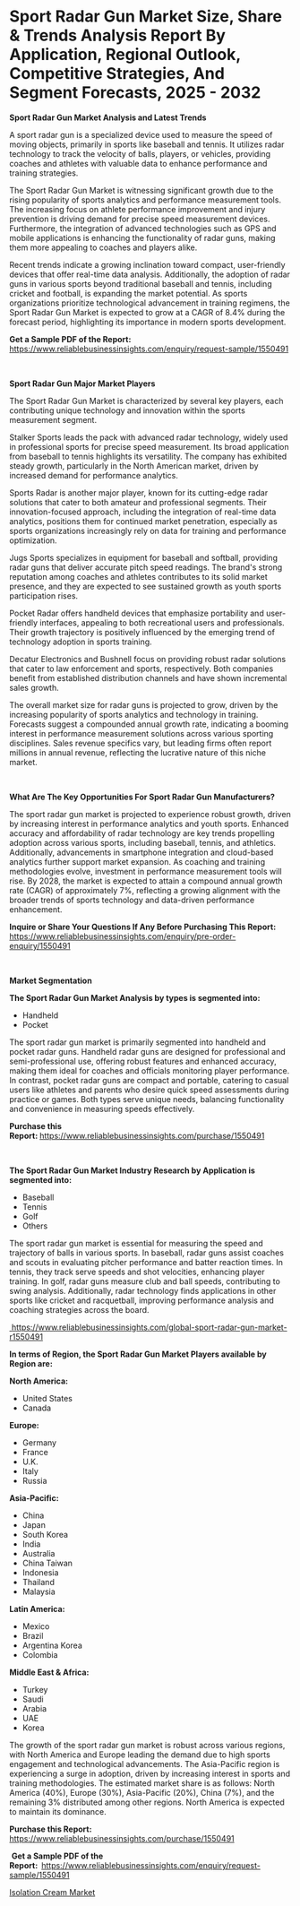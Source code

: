 <p><h1>Sport Radar Gun Market Size, Share & Trends Analysis Report By Application, Regional Outlook, Competitive Strategies, And Segment Forecasts, 2025 - 2032</h1></p><p><strong>Sport Radar Gun Market Analysis and Latest Trends</strong></p>
<p><p>A sport radar gun is a specialized device used to measure the speed of moving objects, primarily in sports like baseball and tennis. It utilizes radar technology to track the velocity of balls, players, or vehicles, providing coaches and athletes with valuable data to enhance performance and training strategies.</p><p>The Sport Radar Gun Market is witnessing significant growth due to the rising popularity of sports analytics and performance measurement tools. The increasing focus on athlete performance improvement and injury prevention is driving demand for precise speed measurement devices. Furthermore, the integration of advanced technologies such as GPS and mobile applications is enhancing the functionality of radar guns, making them more appealing to coaches and players alike.</p><p>Recent trends indicate a growing inclination toward compact, user-friendly devices that offer real-time data analysis. Additionally, the adoption of radar guns in various sports beyond traditional baseball and tennis, including cricket and football, is expanding the market potential. As sports organizations prioritize technological advancement in training regimens, the Sport Radar Gun Market is expected to grow at a CAGR of 8.4% during the forecast period, highlighting its importance in modern sports development.</p></p>
<p><strong>Get a Sample PDF of the Report:&nbsp;</strong> <a href="https://www.reliablebusinessinsights.com/enquiry/request-sample/1550491?utm_campaign=2185&utm_medium=2&utm_source=Github&utm_content=ia&utm_term=06022025&utm_id=sport-radar-gun">https://www.reliablebusinessinsights.com/enquiry/request-sample/1550491</a></p>
<p>&nbsp;</p>
<p><strong>Sport Radar Gun Major Market Players</strong></p>
<p><p>The Sport Radar Gun Market is characterized by several key players, each contributing unique technology and innovation within the sports measurement segment. </p><p>Stalker Sports leads the pack with advanced radar technology, widely used in professional sports for precise speed measurement. Its broad application from baseball to tennis highlights its versatility. The company has exhibited steady growth, particularly in the North American market, driven by increased demand for performance analytics.</p><p>Sports Radar is another major player, known for its cutting-edge radar solutions that cater to both amateur and professional segments. Their innovation-focused approach, including the integration of real-time data analytics, positions them for continued market penetration, especially as sports organizations increasingly rely on data for training and performance optimization.</p><p>Jugs Sports specializes in equipment for baseball and softball, providing radar guns that deliver accurate pitch speed readings. The brand's strong reputation among coaches and athletes contributes to its solid market presence, and they are expected to see sustained growth as youth sports participation rises.</p><p>Pocket Radar offers handheld devices that emphasize portability and user-friendly interfaces, appealing to both recreational users and professionals. Their growth trajectory is positively influenced by the emerging trend of technology adoption in sports training.</p><p>Decatur Electronics and Bushnell focus on providing robust radar solutions that cater to law enforcement and sports, respectively. Both companies benefit from established distribution channels and have shown incremental sales growth.</p><p>The overall market size for radar guns is projected to grow, driven by the increasing popularity of sports analytics and technology in training. Forecasts suggest a compounded annual growth rate, indicating a booming interest in performance measurement solutions across various sporting disciplines. Sales revenue specifics vary, but leading firms often report millions in annual revenue, reflecting the lucrative nature of this niche market.</p></p>
<p>&nbsp;</p>
<p><strong>What Are The Key Opportunities For Sport Radar Gun Manufacturers?</strong></p>
<p><p>The sport radar gun market is projected to experience robust growth, driven by increasing interest in performance analytics and youth sports. Enhanced accuracy and affordability of radar technology are key trends propelling adoption across various sports, including baseball, tennis, and athletics. Additionally, advancements in smartphone integration and cloud-based analytics further support market expansion. As coaching and training methodologies evolve, investment in performance measurement tools will rise. By 2028, the market is expected to attain a compound annual growth rate (CAGR) of approximately 7%, reflecting a growing alignment with the broader trends of sports technology and data-driven performance enhancement.</p></p>
<p><strong>Inquire or Share Your Questions If Any Before Purchasing This Report:</strong> <a href="https://www.reliablebusinessinsights.com/enquiry/pre-order-enquiry/1550491?utm_campaign=2185&utm_medium=2&utm_source=Github&utm_content=ia&utm_term=06022025&utm_id=sport-radar-gun">https://www.reliablebusinessinsights.com/enquiry/pre-order-enquiry/1550491</a></p>
<p>&nbsp;</p>
<p><strong>Market Segmentation</strong></p>
<p><strong>The Sport Radar Gun Market Analysis by types is segmented into:</strong></p>
<p><ul><li>Handheld</li><li>Pocket</li></ul></p>
<p><p>The sport radar gun market is primarily segmented into handheld and pocket radar guns. Handheld radar guns are designed for professional and semi-professional use, offering robust features and enhanced accuracy, making them ideal for coaches and officials monitoring player performance. In contrast, pocket radar guns are compact and portable, catering to casual users like athletes and parents who desire quick speed assessments during practice or games. Both types serve unique needs, balancing functionality and convenience in measuring speeds effectively.</p></p>
<p><strong>Purchase this Report:&nbsp;</strong><a href="https://www.reliablebusinessinsights.com/purchase/1550491?utm_campaign=2185&utm_medium=2&utm_source=Github&utm_content=ia&utm_term=06022025&utm_id=sport-radar-gun">https://www.reliablebusinessinsights.com/purchase/1550491</a></p>
<p>&nbsp;</p>
<p><strong>The Sport Radar Gun Market Industry Research by Application is segmented into:</strong></p>
<p><ul><li>Baseball</li><li>Tennis</li><li>Golf</li><li>Others</li></ul></p>
<p><p>The sport radar gun market is essential for measuring the speed and trajectory of balls in various sports. In baseball, radar guns assist coaches and scouts in evaluating pitcher performance and batter reaction times. In tennis, they track serve speeds and shot velocities, enhancing player training. In golf, radar guns measure club and ball speeds, contributing to swing analysis. Additionally, radar technology finds applications in other sports like cricket and racquetball, improving performance analysis and coaching strategies across the board.</p></p>
<p><a href="https://www.reliablebusinessinsights.com/global-sport-radar-gun-market-r1550491?utm_campaign=2185&utm_medium=2&utm_source=Github&utm_content=ia&utm_term=06022025&utm_id=sport-radar-gun">&nbsp;https://www.reliablebusinessinsights.com/global-sport-radar-gun-market-r1550491</a></p>
<p><strong>In terms of Region, the Sport Radar Gun Market Players available by Region are:</strong></p>
<p>
    <p> <strong> North America: </strong>
        <ul>
            <li>United States</li>
            <li>Canada</li>
        </ul>
        </p> 
    <p> <strong> Europe: </strong>
        <ul>
            <li>Germany</li>
            <li>France</li>
            <li>U.K.</li>
            <li>Italy</li>
            <li>Russia</li>
        </ul>
        </p> 
    <p> <strong> Asia-Pacific: </strong>
        <ul>
            <li>China</li>
            <li>Japan</li>
            <li>South Korea</li>
            <li>India</li>
            <li>Australia</li>
            <li>China Taiwan</li>
            <li>Indonesia</li>
            <li>Thailand</li>
            <li>Malaysia</li>
        </ul>
        </p> 
    <p> <strong> Latin America: </strong>
        <ul>
            <li>Mexico</li>
            <li>Brazil</li>
            <li>Argentina Korea</li>
            <li>Colombia</li>
        </ul>
        </p> 
    <p> <strong> Middle East & Africa: </strong>
        <ul>
            <li>Turkey</li>
            <li>Saudi</li>
            <li>Arabia</li>
            <li>UAE</li>
            <li>Korea</li>
        </ul>
    </p>
    </p>
<p><p>The growth of the sport radar gun market is robust across various regions, with North America and Europe leading the demand due to high sports engagement and technological advancements. The Asia-Pacific region is experiencing a surge in adoption, driven by increasing interest in sports and training methodologies. The estimated market share is as follows: North America (40%), Europe (30%), Asia-Pacific (20%), China (7%), and the remaining 3% distributed among other regions. North America is expected to maintain its dominance.</p></p>
<p><strong>Purchase this Report: </strong><a href="https://www.reliablebusinessinsights.com/purchase/1550491?utm_campaign=2185&utm_medium=2&utm_source=Github&utm_content=ia&utm_term=06022025&utm_id=sport-radar-gun">https://www.reliablebusinessinsights.com/purchase/1550491</a></p>
<p>&nbsp;<strong>Get a Sample PDF of the Report:&nbsp;&nbsp;</strong><a href="https://www.reliablebusinessinsights.com/enquiry/request-sample/1550491?utm_campaign=2185&utm_medium=2&utm_source=Github&utm_content=ia&utm_term=06022025&utm_id=sport-radar-gun">https://www.reliablebusinessinsights.com/enquiry/request-sample/1550491</a></p>
<p><strong></strong></p>
<p><p><a href="https://github.com/dmitriyvo6rog/Market-Research-Report-List-1/blob/main/isolation-cream-market.md?utm_campaign=2185&utm_medium=2&utm_source=Github&utm_content=ia&utm_term=06022025&utm_id=sport-radar-gun">Isolation Cream Market</a></p></p>
